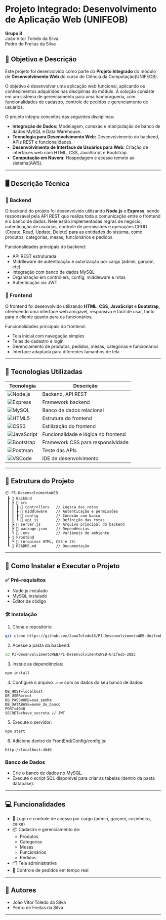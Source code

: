 
# Projeto Integrado: Desenvolvimento de Aplicação Web (UNIFEOB)

**Grupo 8**  
João Vitor Toledo da Silva  
Pedro de Freitas da Silva  

## 🎯 Objetivo e Descrição

Este projeto foi desenvolvido como parte do **Projeto Integrado** do módulo de **Desenvolvimento Web** do curso de Ciência da Computação(UNIFEOB).

O objetivo é desenvolver uma aplicação web funcional, aplicando os conhecimentos adquiridos nas disciplinas do módulo. A solução consiste em um sistema de gerenciamento para uma hamburgueria, com funcionalidades de cadastro, controle de pedidos e gerenciamento de usuários.

O projeto integra conceitos das seguintes disciplinas:

- **Integração de Dados:** Modelagem, conexão e manipulação de banco de dados MySQL e Data Warehouse.
- **Tecnologia para Desenvolvimento Web:** Desenvolvimento do backend, APIs REST e funcionalidades.
- **Desenvolvimento de Interface de Usuários para Web:** Criação de interfaces web com HTML, CSS, JavaScript e Bootstrap.
- **Computação em Nuvem:**  Hospedagem e acesso remoto ao sistema(AWS).

---

## 🖥️ Descrição Técnica

### 🔗 Backend

O backend do projeto foi desenvolvido utilizando **Node.js** e **Express**, sendo responsável pela API REST que realiza toda a comunicação entre o frontend e o banco de dados. Nele estão implementadas regras de negócio, autenticação de usuários, controle de permissões e operações CRUD (Create, Read, Update, Delete) para as entidades do sistema, como produtos, categorias, mesas, funcionários e pedidos.

Funcionalidades principais do backend:
- API REST estruturada
- Middleware de autenticação e autorização por cargo (admin, garçom, etc)
- Integração com banco de dados MySQL
- Organização em controllers, config, middleware e rotas
- Autenticação via JWT

### 🎨 Frontend

O frontend foi desenvolvido utilizando **HTML**, **CSS**, **JavaScript** e **Bootstrap**, oferecendo uma interface web amigável, responsiva e fácil de usar, tanto para o cliente quanto para os funcionários.

Funcionalidades principais do frontend:
- Tela inicial com navegação simples
- Telas de cadastro e login
- Gerenciamento de produtos, pedidos, mesas, categorias e funcionários
- Interface adaptada para diferentes tamanhos de tela

---

## 🚀 Tecnologias Utilizadas

| Tecnologia | Descrição                          |
|-------------|-------------------------------------|
| ![Node.js](https://img.shields.io/badge/-Node.js-339933?logo=node.js&logoColor=white) | Backend, API REST |
| ![Express](https://img.shields.io/badge/-Express-black?logo=express&logoColor=white) | Framework backend |
| ![MySQL](https://img.shields.io/badge/-MySQL-4479A1?logo=mysql&logoColor=white) | Banco de dados relacional |
| ![HTML5](https://img.shields.io/badge/-HTML5-E34F26?logo=html5&logoColor=white) | Estrutura do frontend |
| ![CSS3](https://img.shields.io/badge/-CSS3-1572B6?logo=css3&logoColor=white) | Estilização do frontend |
| ![JavaScript](https://img.shields.io/badge/-JavaScript-F7DF1E?logo=javascript&logoColor=black) | Funcionalidade e lógica no frontend |
| ![Bootstrap](https://img.shields.io/badge/-Bootstrap-7952B3?logo=bootstrap&logoColor=white) | Framework CSS para responsividade |
| ![Postman](https://img.shields.io/badge/-Postman-FF6C37?logo=postman&logoColor=white) | Teste das APIs |
| ![VSCode](https://img.shields.io/badge/-VSCode-007ACC?logo=visualstudiocode&logoColor=white) | IDE de desenvolvimento |

---

## 📂 Estrutura do Projeto

```plaintext
📦 PI-DesenvolvimentoWEB
 ┣ 📁 BackEnd
 ┃ ┣ 📁 src
 ┃ ┃ ┣ 📁 controllers   // Lógica das rotas
 ┃ ┃ ┣ 📁 middleware    // Autenticação e permissões
 ┃ ┃ ┣ 📁 config        // Conexão com banco
 ┃ ┃ ┗ 📄 api.js        // Definição das rotas
 ┃ ┣ 📄 server.js       // Arquivo principal do backend
 ┃ ┣ 📄 package.json    // Dependências
 ┃ ┗ 📄 .env            // Variáveis de ambiente
 ┣ 📁 FrontEnd
 ┃ ┗ 📄 (Arquivos HTML, CSS e JS)
 ┗ 📄 README.md         // Documentação
```

---

## 🔧 Como Instalar e Executar o Projeto

### ✅ Pré-requisitos

- Node.js instalado 
- MySQL instalado
- Editor de código

### 🛠️ Instalação

1. Clone o repositório:

```bash
git clone https://github.com/JoaoToledo18/PI-DesenvolvimentoWEB-Unifeob-2025.git
```

2. Acesse a pasta do backend:

```bash
cd PI-DesenvolvimentoWEB/PI-DesenvolvimentoWEB-Unifeob-2025
```

3. Instale as dependências:

```bash
npm install
```

4. Configure o arquivo `.env` com os dados do seu banco de dados:

```env
DB_HOST=localhost
DB_USER=root
DB_PASSWORD=sua_senha
DB_DATABASE=nome_do_banco
PORT=4040
SECRET=chave_secreta // JWT
```

5. Execute o servidor:

```bash
npm start
```

6. Adicione dentro de FrontEnd/Config/config.js:

```
http://localhost:4040
```

### Banco de Dados

- Crie o banco de dados no MySQL.
- Execute o script SQL disponível para criar as tabelas (dentro da pasta database).

---

## 💻 Funcionalidades

- 🔐 Login e controle de acesso por cargo (admin, garçom, cozinheiro, caixa)
- 📦 Cadastro e gerenciamento de:
  - Produtos
  - Categorias
  - Mesas
  - Funcionários
  - Pedidos
- 🗂️ Tela administrativa
- 🧾 Controle de pedidos em tempo real

---

## 👥 Autores

- João Vitor Toledo da Silva
- Pedro de Freitas da Silva

---
